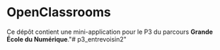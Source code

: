 # OpenClassrooms

Ce dépôt contient une mini-application pour le P3 du parcours **Grande École du Numérique**."# p3_entrevoisin2" 
